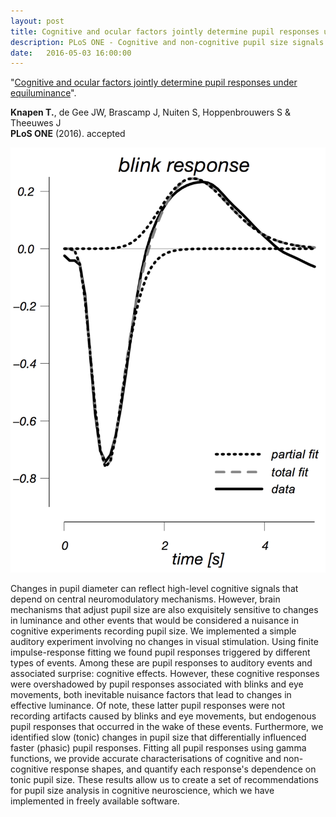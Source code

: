 ```yaml
---
layout: post
title: Cognitive and ocular factors jointly determine pupil responses under equiluminance
description: PLoS ONE - Cognitive and non-cognitive pupil size signals
date:   2016-05-03 16:00:00
---
```


"<a href="" target="_blank" alt="Cognitive and ocular factors jointly determine pupil responses under equiluminance" >Cognitive and ocular factors jointly determine pupil responses under equiluminance</a>". 

<strong>Knapen T.</strong>, de Gee JW, Brascamp J, Nuiten S, Hoppenbrouwers S & Theeuwes J<br /> 
<strong>PLoS ONE</strong> (2016). accepted

<img class="col one right" src="/img/publications/blink_pupil.png">

Changes in pupil diameter can reflect high-level cognitive signals that depend on central neuromodulatory mechanisms. However, brain mechanisms that adjust pupil size are also exquisitely sensitive to changes in luminance and other events that would be considered a nuisance in cognitive experiments recording pupil size. We implemented a simple auditory experiment involving no changes in visual stimulation. Using finite impulse-response fitting we found pupil responses triggered by different types of events. Among these are pupil responses to auditory events and associated surprise: cognitive effects. However, these cognitive responses were overshadowed by pupil responses associated with blinks and eye movements, both inevitable nuisance factors that lead to changes in effective luminance. Of note, these latter pupil responses were not recording artifacts caused by blinks and eye movements, but endogenous pupil responses that occurred in the wake of these events. Furthermore, we identified slow (tonic) changes in pupil size that differentially influenced faster (phasic) pupil responses. Fitting all pupil responses using gamma functions, we provide accurate characterisations of cognitive and non-cognitive response shapes, and quantify each response's dependence on tonic pupil size. These results allow us to create a set of recommendations for pupil size analysis in cognitive neuroscience, which we have implemented in freely available software.